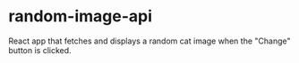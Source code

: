 # random-image-api
 React app that fetches and displays a random cat image when the "Change" button is clicked.
